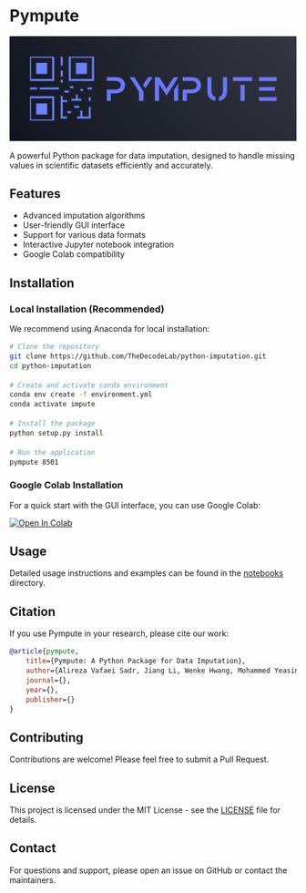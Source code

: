 # Pympute

<p align="center">
 <img src="./pympute/media/logo.png" width="800" alt="Pympute Logo"/>
</p>

A powerful Python package for data imputation, designed to handle missing values in scientific datasets efficiently and accurately.

## Features

- Advanced imputation algorithms
- User-friendly GUI interface
- Support for various data formats
- Interactive Jupyter notebook integration
- Google Colab compatibility

## Installation

### Local Installation (Recommended)

We recommend using Anaconda for local installation:

```bash
# Clone the repository
git clone https://github.com/TheDecodeLab/python-imputation.git
cd python-imputation

# Create and activate conda environment
conda env create -f environment.yml
conda activate impute

# Install the package
python setup.py install

# Run the application
pympute 8501
```

### Google Colab Installation

For a quick start with the GUI interface, you can use Google Colab:

[![Open In Colab](https://colab.research.google.com/assets/colab-badge.svg)](https://colab.research.google.com/github/TheDecodeLab/python-imputation/blob/master/notebooks/pympute.ipynb)

<!-- **Recommended:** To run on Google Colab and use teh GUI you can use the following link:
- [Ahunt_app.ipynb](https://github.com/TheDecodeLab/python-imputation/blob/master/notebooks/pympute.ipynb) [![Open In Colab](https://colab.research.google.com/assets/colab-badge.svg)](https://colab.research.google.com/github/TheDecodeLab/python-imputation/blob/master/notebooks/pympute.ipynb) -->


## Usage

Detailed usage instructions and examples can be found in the [notebooks](notebooks/) directory.

## Citation

If you use Pympute in your research, please cite our work:

```bibtex
@article{pympute,
    title={Pympute: A Python Package for Data Imputation},
    author={Alireza Vafaei Sadr, Jiang Li, Wenke Hwang, Mohammed Yeasin, Ming Wang, Harold Lehmann, Ramin Zand, Vida Abedi},
    journal={},
    year={},
    publisher={}
}
```

## Contributing

Contributions are welcome! Please feel free to submit a Pull Request.

## License

This project is licensed under the MIT License - see the [LICENSE](LICENSE) file for details.

## Contact

For questions and support, please open an issue on GitHub or contact the maintainers.


